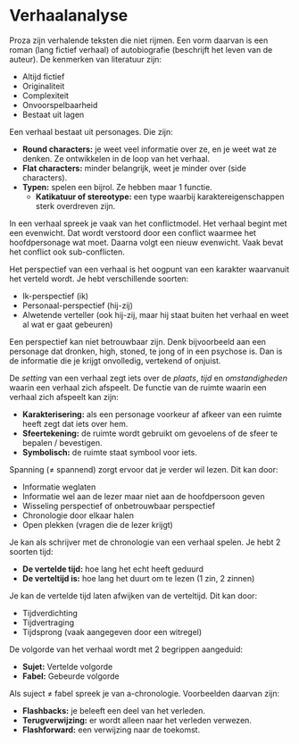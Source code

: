 # Verhaalanalyse

Proza zijn verhalende teksten die niet rijmen. Een vorm daarvan is een roman (lang fictief verhaal) of autobiografie (beschrijft het leven van de auteur). De kenmerken van literatuur zijn:

- Altijd fictief
- Originaliteit
- Complexiteit
- Onvoorspelbaarheid
- Bestaat uit lagen

Een verhaal bestaat uit personages. Die zijn:

- **Round characters:** je weet veel informatie over ze, en je weet wat ze denken. Ze ontwikkelen in de loop van het verhaal.
- **Flat characters:** minder belangrijk, weet je minder over (side characters).
- **Typen:** spelen een bijrol. Ze hebben maar 1 functie.
	-  **Katikatuur of stereotype:** een type waarbij karaktereigenschappen sterk overdreven zijn.

In een verhaal spreek je vaak van het conflictmodel. Het verhaal begint met een evenwicht. Dat wordt verstoord door een conflict waarmee het hoofdpersonage wat moet. Daarna volgt een nieuw evenwicht. Vaak bevat het conflict ook sub-conflicten.

Het perspectief van een verhaal is het oogpunt van een karakter waarvanuit het verteld wordt. Je hebt verschillende soorten:

- Ik-perspectief (ik)
- Personaal-perspectief (hij-zij)
- Alwetende verteller (ook hij-zij, maar hij staat buiten het verhaal en weet al wat er gaat gebeuren)

Een perspectief kan niet betrouwbaar zijn. Denk bijvoorbeeld aan een personage dat dronken, high, stoned, te jong of in een psychose is. Dan is de informatie die je krijgt onvolledig, vertekend of onjuist.

De *setting* van een verhaal zegt iets over de *plaats*, *tijd* en *omstandigheden* waarin een verhaal zich afspeelt. De functie van de ruimte waarin een verhaal zich afspeelt kan zijn:

- **Karakterisering:** als een personage voorkeur af afkeer van een ruimte heeft zegt dat iets over hem.
- **Sfeertekening:** de ruimte wordt gebruikt om gevoelens of de sfeer te bepalen / bevestigen.
- **Symbolisch:** de ruimte staat symbool voor iets.

Spanning (≠ spannend) zorgt ervoor dat je verder wil lezen. Dit kan door: 

- Informatie weglaten
- Informatie wel aan de lezer maar niet aan de hoofdpersoon geven
- Wisseling perspectief of onbetrouwbaar perspectief
- Chronologie door elkaar halen
- Open plekken (vragen die de lezer krijgt)

Je kan als schrijver met de chronologie van een verhaal spelen. Je hebt 2 soorten tijd:

- **De vertelde tijd:** hoe lang het echt heeft geduurd
- **De verteltijd is:** hoe lang het duurt om te lezen (1 zin, 2 zinnen)

Je kan de vertelde tijd laten afwijken van de verteltijd. Dit kan door:

- Tijdverdichting
- Tijdvertraging
- Tijdsprong (vaak aangegeven door een witregel)

De volgorde van het verhaal wordt met 2 begrippen aangeduid:

- **Sujet:** Vertelde volgorde
- **Fabel:** Gebeurde volgorde

Als suject ≠ fabel spreek je van a-chronologie. Voorbeelden daarvan zijn:

- **Flashbacks:** je beleeft een deel van het verleden.
- **Terugverwijzing:** er wordt alleen naar het verleden verwezen.
- **Flashforward:** een verwijzing naar de toekomst.

